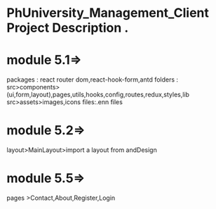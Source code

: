 # PhUniversity_Management_Client  Project Description .
# module 5.1=>
packages : react router dom,react-hook-form,antd
folders : src>components>(ui,form,layout),pages,utils,hooks,config,routes,redux,styles,lib
src>assets>images,icons
files:.enn files 

# module 5.2=>
layout>MainLayout>import a layout from andDesign 
# module 5.5=> 
pages >Contact,About,Register,Login